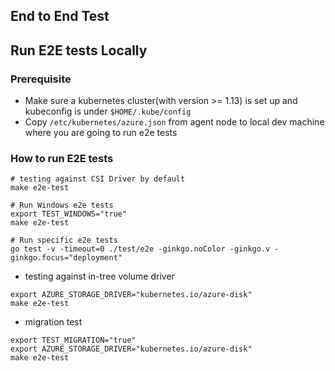 ## End to End Test

## Run E2E tests Locally
### Prerequisite
 - Make sure a kubernetes cluster(with version >= 1.13) is set up and kubeconfig is under `$HOME/.kube/config`
 - Copy `/etc/kubernetes/azure.json` from agent node to local dev machine where you are going to run e2e tests

### How to run E2E tests
```console
# testing against CSI Driver by default
make e2e-test

# Run Windows e2e tests
export TEST_WINDOWS="true"
make e2e-test

# Run specific e2e tests
go test -v -timeout=0 ./test/e2e -ginkgo.noColor -ginkgo.v -ginkgo.focus="deployment"
```

 - testing against in-tree volume driver
```console
export AZURE_STORAGE_DRIVER="kubernetes.io/azure-disk"
make e2e-test
```

 - migration test
```console
export TEST_MIGRATION="true"
export AZURE_STORAGE_DRIVER="kubernetes.io/azure-disk"
make e2e-test
```
